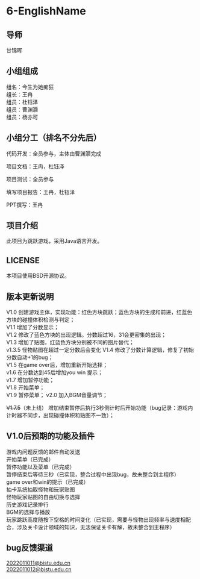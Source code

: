 # 6-EnglishName
## 导师
甘锦晖
## 小组组成
 组名：今生为她痴狂  
 组长：王冉  
 组员：杜钰泽   
 组员：曹渊灏   
 组员：杨亦可   
 ## 小组分工（排名不分先后）
 代码开发：全员参与，主体由曹渊灏完成


项目文档：王冉，杜钰泽

项目测试：全员参与

填写项目报告：王冉，杜钰泽

PPT撰写：王冉

## 项目介绍  
此项目为跳跃游戏，采用Java语言开发。
## LICENSE
本项目使用BSD开源协议。
## 版本更新说明
V1.0  创建游戏主体，实现功能：红色方块跳跃；蓝色方块的生成和前进，红蓝色方块的碰撞体积检测与判定；  
V1.1  增加了分数显示；  
V1.2  修改了蓝色方块的出现逻辑。分数超过16，31会更密集的出现；  
V1.3  增加了贴图，红蓝色方块分别被不同的图片替代；  
v1.3.5 怪物贴图在超过一定分数后会变化
V1.4 修改了分数计算逻辑，修复了初始分数自动+1的bug；  
V1.5 在game over后，增加重新开始选择；  
v1.6 在分数达到45后增加you win 提示；  
v1.7 增加暂停功能；  
V1.8 开始菜单；  
V1.9 暂停菜单； 
v2.0 加入BGM音量调节； 

~~V1.7.5~~（未上线） 增加结束暂停后执行3秒倒计时后开始功能（bug记录：游戏内计时器不同步，出现碰撞体积和贴图不一致）；  
## V1.0后预期的功能及插件
游戏内问题反馈的邮件自动发送   
开始菜单（已完成）  
暂停功能以及菜单（已完成）  
暂停结束后等待三秒（已实现，整合过程中出现bug，故未整合到主程序）  
game over和win的提示（已完成）  
抽卡系统抽取怪物和玩家贴图  
怪物玩家贴图的自由切换与选择  
历史游戏记录排行  
BGM的选择与播放  
玩家跳跃高度随按下空格的时间变化（已实现，需要与怪物出现频率与速度相配合，涉及关卡设计领域的知识，无法保证关卡有解，故未整合到主程序）  

## bug反馈渠道
2022011011@bistu.edu.cn   
2022011012@bistu.edu.cn
